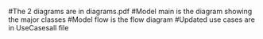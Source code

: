 #The 2 diagrams are in diagrams.pdf
#Model main is the diagram showing the major classes
#Model flow is the flow diagram
#Updated use cases are in UseCasesall file
